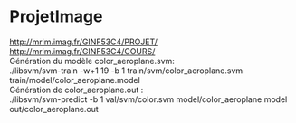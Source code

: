 # ProjetImage
http://mrim.imag.fr/GINF53C4/PROJET/
<br>
http://mrim.imag.fr/GINF53C4/COURS/
<br>
Génération du modèle color_aeroplane.svm: <br>
./libsvm/svm-train -w+1 19 -b 1 train/svm/color_aeroplane.svm train/model/color_aeroplane.model
<br>
Génération de color_aeroplane.out : <br>
./libsvm/svm-predict -b 1 val/svm/color.svm model/color_aeroplane.model out/color_aeroplane.out